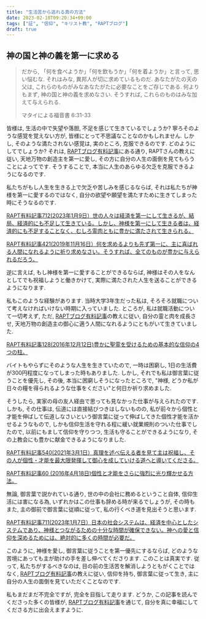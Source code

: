 ```yaml
---
title: "生活苦から逃れる真の方法"
date: 2023-02-18T09:20:34+09:00
tags: ["証", "信仰", "キリスト教", "RAPTブログ"]
draft: true
---
```


## 神の国と神の義を第一に求める
> だから, 「何を食べようか」「何を飲もうか」「何を着ようか」と言って,
> 思い悩むな. それはみな, 異邦人が切に求めているものだ. 
> あなたがたの天の父は, これらのものがみなあなたがたに必要なことをご存じである.
> 何よりもまず, 神の国と神の義を求めなさい. そうすれば, 
> これらのものはみな加えて与えられる.
>
> マタイによる福音書 6:31-33

皆様は, 生活の中で失望や落胆, 不足を感じて生きているでしょうか? 
寧ろそのような感覚を覚えない方が, 皆様にとって不思議なことなのかもしれません.
しかし, そのような満たされない感覚は, 実のところ, 克服できるのです. 
どのようにしてでしょうか? それは, 
[RAPTブログ有料記事](https://rapt-neo.com/?page_id=30947)にある通り, RAPTさんの教えに従い,
天地万物の創造主を第一に愛し, その方に自分の人生の面倒を見てもらうことによってです.
そうすることで, 本当に人生のあらゆる欠乏を克服できるようになるのです.

私たちがもし人生を生きる上で欠乏や苦しみを感じるならば, それは私たちが神様を第一に愛するのではなく,
自分の欲望や願望を満たすために生きてしまった時にそうなるのです. 

[ RAPT有料記事712(2023年1月9日）世の人々は経済を第一にして生きるが、結局、経済的にも不足して生きている。しかし、神様を第一にして生きる者は、経済的にも不足することなく、むしろ霊肉ともに豊かに満たされて生きられる。](https://rapt-neo.com/?p=57787)

[RAPT有料記事421(2019年11月16日）何を求めるよりも先ず第一に、主に喜ばれる人間になれるように祈り求めなさい。そうすれば、全てのものが豊かに与えられるだろう。](https://rapt-neo.com/?p=51974)

逆に言えば, もし神様を第一に愛することができるならば, 神様はその人をなんとしてでも祝福しようと働きかけて,
実際に満たされた人生を送ることができるようになります.

私もこのような経験があります. 
当時大学3年生だった私は, そろそろ就職について考えなければいけない時期に入っていました.
ところが, 私は就職活動について一切考えず, ただ, [RAPTブログ有料記事](https://rapt-neo.com/?page_id=30947)の教えに従い,
自分の霊と肉を成長させ, 天地万物の創造主の御心に適う人間になれるようにともがいて生きていました.

[RAPT有料記事128(2016年12月12日)豊かに聖霊を受けるための基本的な信仰の4つの柱。](https://rapt-neo.com/?p=41313)

バイトもやらずにそのような人生を生きていたので, 一時は困窮し, 1日の生活費が300円程度になってしまった時もありました.
しかし, それでも私は御言葉に従うことを優先し, その後, 本当に困窮しそうになったところで,
"神様, どうか私が日々の糧を得られるような仕事をください"と何日か祈り求めました. 

そうしたら, 実家の母の友人経由で思っても見なかった仕事が与えられたのです. しかも, その仕事は, 伝道には直接結びつきはしないものの, 
私が前々から個性と才能を伸ばして伝道しなさいという御言葉に従って伸ばしてきた個性才能を活かせるようなもので,
しかも信仰生活を守れる程に緩い就業規則のついた仕事でしたので, 
以前にもまして信仰を守りつつ, 生活も守ることができるようになり, その上教会にも豊かに献金できるようになりました.

[RAPT有料記事540(2021年3月1日）真理を述べ伝える者を見て主は祝福し、その人が個性・才能を最大限発揮して御心を成していける道へと導いてくださる。](https://rapt-neo.com/?p=54529)

[RAPT有料記事60 (2016年4月18日)個性と才能をさらに強烈に光り輝かせる方法。](https://rapt-neo.com/?p=37575)

無論, 御言葉で説かれている通り, 世の中の会社に務めるということ自体, 信仰生活には害になる為, 
いずれかはこの仕事も辞める時が来るでしょうが, その時もまた, 主の御前で御言葉に従順に従って, 私の行くべき道を見出そうと思います.

[RAPT有料記事711(2023年1月7日）日本の社会システムは、経済を中心としたシステムであり、神様とつながるための十分な時間が確保できない。神への愛と信仰を深めるためには、絶対的に多くの時間が必要だ。](https://rapt-neo.com/?p=57772)

このように, 神様を愛し, 御言葉に従うことを第一優先にするならば, どのような苦境にあっても主が助けの手を差し伸べてくださります.
このことは真実です.
従って, 私たちがするべきなのは, 目の前の生活苦を解消しようともがくことではなく, [RAPTブログ有料記事](https://rapt-neo.com/?page_id=30947)の教えに従い,
信仰を持ち, 御言葉に従って生き, 主に自分の人生の面倒を見ていただくことなのです. 


私もまだまだ不完全ですが, 完全を目指して走ります. どうか, この記事を読んでくださった多くの皆様が,
[RAPTブログ有料記事](https://rapt-neo.com/?page_id=30947)を通じて, 自分を真に幸福にしてくださる方に出会えますように.
